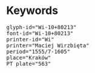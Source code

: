 # Keywords
<pre>
glyph-id="Wi-10+80213"
font-id="Wi-10+80213"
printer-id="Wi"
printer="Maciej Wirzbięta"
period="1555/7-1605"
place="Kraków"
PT plate="563"
</pre>
